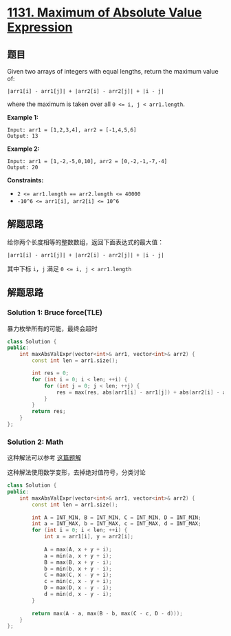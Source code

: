 # [1131. Maximum of Absolute Value Expression](https://leetcode.cn/problems/maximum-of-absolute-value-expression/)

## 题目

Given two arrays of integers with equal lengths, return the maximum value of:

```
|arr1[i] - arr1[j]| + |arr2[i] - arr2[j]| + |i - j|
```

where the maximum is taken over all `0 <= i, j < arr1.length`.

 

**Example 1:**

```
Input: arr1 = [1,2,3,4], arr2 = [-1,4,5,6]
Output: 13
```

**Example 2:**

```
Input: arr1 = [1,-2,-5,0,10], arr2 = [0,-2,-1,-7,-4]
Output: 20
```

 

**Constraints:**

- `2 <= arr1.length == arr2.length <= 40000`
- `-10^6 <= arr1[i], arr2[i] <= 10^6`

## 解题思路

给你两个长度相等的整数数组，返回下面表达式的最大值：

`|arr1[i] - arr1[j]| + |arr2[i] - arr2[j]| + |i - j|`

其中下标 `i`，`j` 满足 `0 <= i, j < arr1.length`

## 解题思路

### Solution 1: Bruce force(TLE)

暴力枚举所有的可能，最终会超时

````c++
class Solution {
public:
    int maxAbsValExpr(vector<int>& arr1, vector<int>& arr2) {
        const int len = arr1.size();

        int res = 0;
        for (int i = 0; i < len; ++i) {
            for (int j = 0; j < len; ++j) {
                res = max(res, abs(arr1[i] - arr1[j]) + abs(arr2[i] - arr2[j]) + abs(i - j));
            }
        }
        return res;
    }
};
````

### Solution 2: Math

这种解法可以参考 [这篇题解](https://leetcode.cn/problems/maximum-of-absolute-value-expression/solution/python-jie-fa-bao-li-shu-xue-by-jiayangwu/)

这种解法使用数学变形，去掉绝对值符号，分类讨论

````c++
class Solution {
public:
    int maxAbsValExpr(vector<int>& arr1, vector<int>& arr2) {
        const int len = arr1.size();
        
        int A = INT_MIN, B = INT_MIN, C = INT_MIN, D = INT_MIN;
        int a = INT_MAX, b = INT_MAX, c = INT_MAX, d = INT_MAX;
        for (int i = 0; i < len; ++i) {
            int x = arr1[i], y = arr2[i];
            
            A = max(A, x + y + i);
            a = min(a, x + y + i);
            B = max(B, x + y - i);
            b = min(b, x + y - i);
            C = max(C, x - y + i);
            c = min(c, x - y + i);
            D = max(D, x - y - i);
            d = min(d, x - y - i);
        }
        
        return max(A - a, max(B - b, max(C - c, D - d)));
    }
};
````
